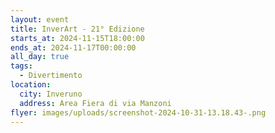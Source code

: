 ```yaml
---
layout: event
title: InverArt - 21° Edizione
starts_at: 2024-11-15T18:00:00
ends_at: 2024-11-17T00:00:00
all_day: true
tags:
  - Divertimento
location:
  city: Inveruno
  address: Area Fiera di via Manzoni
flyer: images/uploads/screenshot-2024-10-31-13.18.43-.png
---
```

